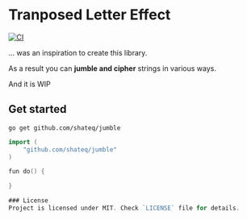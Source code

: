 # Tranposed Letter Effect 
[![CI](https://github.com/shateq/jumble/actions/workflows/test.yml/badge.svg)](https://github.com/shateq/jumble/actions/workflows/test.yml)

... was an inspiration to create this library.

As a result you can **jumble and cipher** strings in various ways. 

And it is WIP

## Get started
`go get github.com/shateq/jumble`

```go
import (
	"github.com/shateq/jumble"
)

fun do() {

}

### License
Project is licensed under MIT. Check `LICENSE` file for details.
